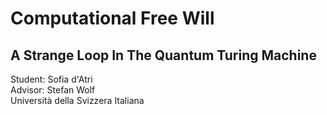 # Computational Free Will
## A Strange Loop In The Quantum Turing Machine
Student: Sofia d'Atri <br>
Advisor: Stefan Wolf <br>
Università della Svizzera Italiana
